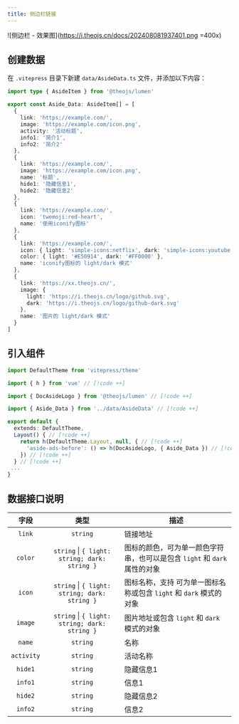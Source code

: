 ```yaml
---
title: 侧边栏链接
---
```


![侧边栏 - 效果图](https://i.theojs.cn/docs/202408081937401.png =400x)

## 创建数据

在 `.vitepress` 目录下新建 `data/AsideData.ts` 文件，并添加以下内容：

```ts [.vitepress/data/AsideData.ts]
import type { AsideItem } from '@theojs/lumen'

export const Aside_Data: AsideItem[] = [
  {
    link: 'https://example.com/',
    image: 'https://example.com/icon.png',
    activity: '活动标题',
    info1: '简介1',
    info2: '简介2'
  },
  {
    link: 'https://example.com/',
    image: 'https://example.com/icon.png',
    name: '标题',
    hide1: '隐藏信息1',
    hide2: '隐藏信息2'
  },
  {
    link: 'https://example.com/',
    icon: 'twemoji:red-heart',
    name: '使用iconify图标'
  },
  {
    link: 'https://example.com/',
    icon: { light: 'simple-icons:netflix', dark: 'simple-icons:youtube' },
    color: { light: '#E50914', dark: '#FF0000' },
    name: 'iconify图标的 light/dark 模式'
  },
  {
    link: 'https://xx.theojs.cn/',
    image: {
      light: 'https://i.theojs.cn/logo/github.svg',
      dark: 'https://i.theojs.cn/logo/github-dark.svg'
    },
    name: '图片的 light/dark 模式'
  }
]
```

## 引入组件

```ts [.vitepress/theme/index.ts]
import DefaultTheme from 'vitepress/theme'

import { h } from 'vue' // [!code ++]

import { DocAsideLogo } from '@theojs/lumen' // [!code ++]

import { Aside_Data } from '../data/AsideData' // [!code ++]

export default {
  extends: DefaultTheme,
  Layout() { // [!code ++]
    return h(DefaultTheme.Layout, null, { // [!code ++]
      'aside-ads-before': () => h(DocAsideLogo, { Aside_Data }) // [!code ++]
    }) // [!code ++]
  } // [!code ++]
 ...
}
```

## 数据接口说明

|    字段    |                     类型                      | 描述                                                                                                                                                                                    |
| :--------: | :-------------------------------------------: | --------------------------------------------------------------------------------------------------------------------------------------------------------------------------------------- |
|   `link`   |                   `string`                    | 链接地址                                                                                                                                                                                |
|  `color`   | `string` \| `{ light: string; dark: string }` | 图标的颜色，可为单一颜色字符串，也可以是包含 `light` 和 `dark` 属性的对象                                                                                                               |
|   `icon`   | `string` \| `{ light: string; dark: string }` | 图标名称，支持 <Pill name="iconify 图标" link="https://icon-sets.iconify.design/" icon="line-md:iconify2-static" color="#1769AA" /> 可为单一图标名称或包含 `light` 和 `dark` 模式的对象 |
|  `image`   | `string` \| `{ light: string; dark: string }` | 图片地址或包含 `light` 和 `dark` 模式的对象                                                                                                                                             |
|   `name`   |                   `string`                    | <Badge type="tip" text="可选" /> 名称                                                                                                                                                   |
| `activity` |                   `string`                    | <Badge type="tip" text="可选" /> 活动名称                                                                                                                                               |
|  `hide1`   |                   `string`                    | <Badge type="tip" text="可选" /> 隐藏信息1                                                                                                                                              |
|  `info1`   |                   `string`                    | <Badge type="tip" text="可选" /> 信息1                                                                                                                                                  |
|  `hide2`   |                   `string`                    | <Badge type="tip" text="可选" /> 隐藏信息2                                                                                                                                              |
|  `info2`   |                   `string`                    | <Badge type="tip" text="可选" /> 信息2                                                                                                                                                  |
